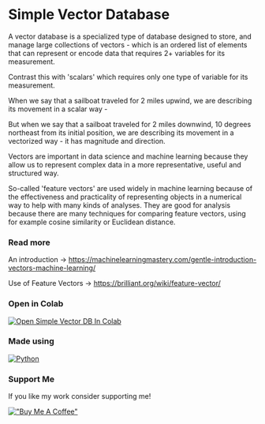 # Simple Vector Database

A vector database is a specialized type of database designed to store, and manage large collections of vectors - which is an ordered list of elements that can represent or encode data that requires 2+ variables for its measurement.

Contrast this with 'scalars' which requires only one type of variable for its measurement.

When we say that a sailboat traveled for 2 miles upwind, we are describing its movement in a scalar way -

But when we say that a sailboat traveled for 2 miles downwind, 10 degrees northeast from its initial position, we are describing its movement in a vectorized way - it has magnitude and direction.

Vectors are important in data science and machine learning because they allow us to represent complex data in a more representative, useful and structured way.

So-called 'feature vectors' are used widely in machine learning because of the effectiveness and practicality of representing objects in a numerical way to help with many kinds of analyses. They are good for analysis because there are many techniques for comparing feature vectors, using for example cosine similarity or Euclidean distance.

### Read more  

An introduction -> https://machinelearningmastery.com/gentle-introduction-vectors-machine-learning/

Use of Feature Vectors -> https://brilliant.org/wiki/feature-vector/


### Open in Colab

[![Open Simple Vector DB In Colab](https://colab.research.google.com/assets/colab-badge.svg)](https://colab.research.google.com/github/ginobaltazar7/66daysofdata/blob/master/SimpleVectorDB/simple_vectordb.ipynb)

### Made using 
[![Python](https://img.shields.io/badge/python%20-%2314354C.svg?&style=for-the-badge&logo=python&logoColor=white)](https://www.python.org/)


### Support Me

If you like my work consider supporting me!

[!["Buy Me A Coffee"](https://www.buymeacoffee.com/assets/img/custom_images/orange_img.png)](https://www.buymeacoffee.com/ginobaltazar)


